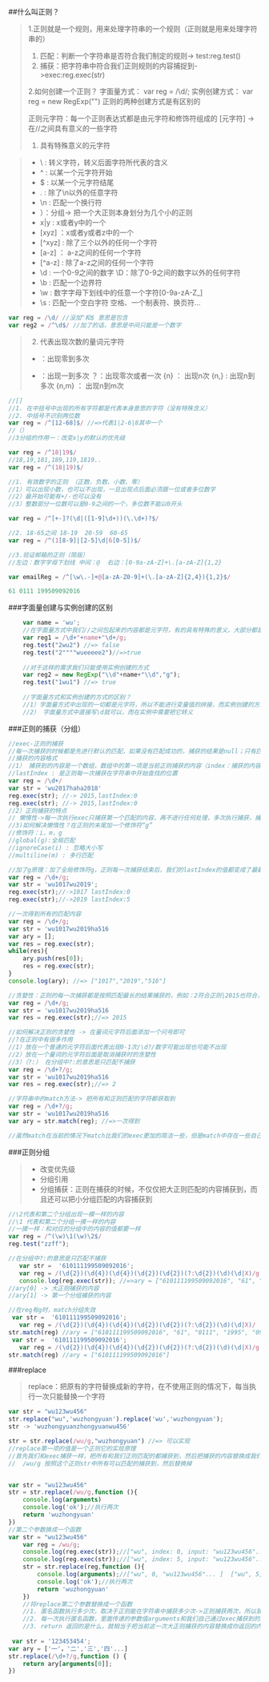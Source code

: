 ﻿##什么叫正则？

> 1.正则就是一个规则，用来处理字符串的一个规则（正则就是用来处理字符串的）
> 1) 匹配：判断一个字符串是否符合我们制定的规则-> test:reg.test()
> 2) 捕获：把字符串中符合我们正则规则的内容捕捉到->exec:reg.exec(str)
> 
> 2.如何创建一个正则？
> 字面量方式：
> var reg = /\d/;
> 实例创建方式：
> var reg = new RegExp("")
> 正则的两种创建方式是有区别的
> 
> 
> 
> 正则元字符：每一个正则表达式都是由元字符和修饰符组成的
> [元字符] -> 在//之间具有意义的一些字符
> 1. 具有特殊意义的元字符

> - \ : 转义字符，转义后面字符所代表的含义
> - ^ : 以某一个元字符开始
> - $ : 以某一个元字符结尾
> - . : 除了\n以外的任意字符
> - \n : 匹配一个换行符
> - ）：分组-> 把一个大正则本身划分为几个小的正则
> - x|y : x或者y中的一个
> - [xyz] ：x或者y或者z中的一个
> - [^xyz] : 除了三个以外的任何一个字符
> - [a-z] ： a-z之间的任何一个字符
> - [^a-z] : 除了a-z之间的任何一个字符
> - \d : 一个0-9之间的数字  \D：除了0-9之间的数字以外的任何字符
> - \b : 匹配一个边界符
> - \w : 数字字母下划线中的任意一个字符[0-9a-zA-Z_]
> - \s : 匹配一个空白字符 空格、一个制表符、换页符...

```javascript
var reg = /\d/ //没加^和$ 意思是包含
var reg2 = /^\d$/ //加了的话，意思是中间只能是一个数字
```

> 2. 代表出现次数的量词元字符
> * ：出现零到多次
> + ：出现一到多次
> ？：出现零次或者一次
> {n} ： 出现n次
> {n,} : 出现n到多次
> {n,m} ： 出现n到m次

```javascript
//[] 
//1. 在中括号中出现的所有字符都是代表本身意思的字符（没有特殊含义）
//2. 中括号不识别两位数
var reg = /^[12-68]$/ //=>代表1|2-6|8其中一个
//（）
//3分组的作用一：改变x|y的默认的优先级

var reg = /^18|19$/
//18,19,181,189,119,1819..
var reg = /^(18|19)$/

//1. 有效数字的正则 （正数，负数、小数、零）
//1）可以出现小数，也可以不出现，一旦出现点后面必须跟一位或者多位数字
//2）最开始可能有+/-也可以没有
//3）整数部分一位数可以是0-9之间的一个，多位数不能以0开头

var reg = /^[+-]?(\d|([1-9]\d+))(\.\d+)?$/

//2. 18-65之间 18-19  20-59  60-65
var reg = /^(1[8-9]|[2-5]\d|6[0-5])$/

//3.验证邮箱的正则（简版）
//左边：数字字母下划线 中间：@  右边：[0-9a-zA-Z]+\.[a-zA-Z]{1,2}

var emailReg = /^[\w\.-]+@[a-zA-Z0-9]+(\.[a-zA-Z]{2,4}){1,2}$/ 

61 0111 199509092016
``` 
###字面量创建与实例创建的区别

```javascript
    var name = 'wu';
    //在字面量方式中我们//之间包起来的内容都是元字符，有的具有特殊的意义，大部分都是代表本身含义的普通元字符
    var reg1 = /\d+"+name+"\d+/g;
    reg.test("2wu2") //=> false
    reg.test("2""""wueeeee2")//=>true
    
    //对于这样的需求我们只能使用实例创建的方式
    var reg2 = new RegExp("\\d"+name+"\\d","g");
    reg.test("1wu1") //=> true
    
    //字面量方式和实例创建的方式的区别？
    //1）字面量方式中出现的一切都是元字符，所以不能进行变量值的拼接，而实例创建的方式是可以的
    //2） 字面量方式中直接写\d就可以，而在实例中需要把它转义

```

###正则的捕获（分组）
```javascript
//exec-正则的捕获
//每一次捕获的时候都是先进行默认的匹配，如果没有匹配成功的，捕获的结果是null；只有匹配的内容我们才能捕获到
//捕获的内容格式
//1） 捕获到的内容是一个数组，数组中的第一项是当前正则捕获的内容（index：捕获的内容在字符串开始的索引位置。input：捕获的原始字符串）
//lastIndex : 是正则每一次捕获在字符串中开始查找的位置
var reg = /\d+/
var str = 'wu2017haha2018'
reg.exec(str); //-> 2015,lastIndex:0
reg.exec(str); //-> 2015,lastIndex:0
//2）正则捕获的特点
// 懒惰性->每一次执行exec只捕获第一个匹配的内容，再不进行任何处理，多次执行捕获，捕获的还是第一个匹配内容
//3)如何解决懒惰性？在正则的末尾加一个修饰符“g”
//修饰符：i，m，g
//global(g):全局匹配
//ignoreCase(i) : 忽略大小写
//multiline(m) : 多行匹配

//加了g原理：加了全局修饰符g，正则每一次捕获结束后，我们的lastIndex的值都变成了最新的值，下次捕获从最新的位置开始捕获
var reg = /\d+/g;
var str = 'wu1017wu2019';
reg.exec(str);//->1017 lastIndex:0
reg.exec(str);//->2019 lastIndex:5

//一次得到所有的匹配内容
var reg = /\d+/g;
var str = 'wu1017wu2019ha516 
var ary = [];
var res = reg.exec(str);
while(res){
    ary.push(res[0]);
    res = reg.exec(str);
}
console.log(ary); //=> ["1017","2019","516"]

//贪婪性：正则的每一次捕获都是按照匹配最长的结果捕获的，例如：2符合正则|2015也符合，我们默认捕获的是2015
var reg = /\d+/g;
var str = 'wu1017wu2019ha516 
var res = reg.exec(str);//=> 2015

//如何解决正则的贪婪性 -> 在量词元字符后面添加一个问号即可
//?在正则中有很多作用
//1）放在一个普通的元字符后面代表出现0-1次/\d?/数字可能出现也可能不出现
//2）放在一个量词的元字符后面是取消捕获时的贪婪性
//3）（?:） 在分组中?:的意思是只匹配不捕获
var reg = /\d+?/g;
var str = 'wu1017wu2019ha516 
var res = reg.exec(str);//=> 2

//字符串中的match方法-> 把所有和正则匹配的字符都获取到
var reg = /\d+?/g;
var str = 'wu1017wu2019ha516 
var ary = str.match(reg); //=>一次得到

//虽然match在当前的情况下match比我们的exec更加的简洁一些，但是match中存在一些自己处理不了的问题：在分组捕获的情况下，match只能捕获到大正则匹配的内容，而对于小正则捕获的内容是无法获取的

```

###正则分组

> - 改变优先级
> - 分组引用
> - 分组捕获：正则在捕获的时候，不仅仅把大正则匹配的内容捕获到，而且还可以把小分组匹配的内容捕获到

```javascript
//\2代表和第二个分组出现一模一样的内容
//\1 代表和第二个分组一摸一样的内容
//一摸一样：和对应的分组中的内容的值都要一样
var reg = /^(\w)\1(\w)\2$/
reg.test("zzff");

//在分组中?:的意思是只匹配不捕获
   var str =  '610111199509092016';
   var reg = /(\d{2})(\d{4})(\d{4})(\d{2})(\d{2})(?:\d{2})(\d)(\d|X)/g
   console.log(reg.exec(str)); //=>ary = ["610111199509092016", "61", "0111", "1995", "09", "09", "20", "1", "6", index: 0, input: "610111199509092016", groups: undefined]
//ary[0] -> 大正则捕获的内容
//ary[1] -> 第一个分组捕获的内容

//在reg有g时，match分组失效
 var str =  '610111199509092016';
   var reg = /(\d{2})(\d{4})(\d{4})(\d{2})(\d{2})(?:\d{2})(\d)(\d|X)/
str.match(reg) //ary = ["610111199509092016", "61", "0111", "1995", "09", "09", "20", "1", "6", index: 0,...]
 var str =  '610111199509092016';
   var reg = /(\d{2})(\d{4})(\d{4})(\d{2})(\d{2})(?:\d{2})(\d)(\d|X)/g
str.match(reg) //ary = ["610111199509092016"]
```


###replace

> replace：把原有的字符替换成新的字符，在不使用正则的情况下，每当执行一次只能替换一个字符

```javascript
var str = "wu123wu456"
str.replace("wu",'wuzhongyuan').replace('wu','wuzhongyuan');
str -> 'wuzhongyuanzhongyuanwu456'

str = str.replace(/wu/g,"wuzhongyuan") //=> 可以实现
//replace第一项的值是一个正则它的实现原理
//首先我们和exec捕获一样，把所有和我们正则匹配的都捕获到，然后把捕获的内容替换成我们需要替换的新内容
//  /wu/g 按照这个正则str中所有可以匹配的捕获到，然后替换掉


var str = "wu123wu456"
str = str.replace(/wu/g,function (){
    console.log(arguments)
    console.log('ok');//执行两次
    return 'wuzhongyuan'
})
//第二个参数换成一个函数 
var str = "wu123wu456"
    var reg = /wu/g;
    console.log(reg.exec(str));//["wu", index: 0, input: "wu123wu456"...]
    console.log(reg.exec(str));//["wu", index: 5, input: "wu123wu456"...]
    str = str.replace(reg,function (){
        console.log(arguments);//["wu", 0, "wu123wu456"... ]  ["wu", 5, "wu123wu456"...]
        console.log('ok');//执行两次
        return 'wuzhongyuan'
    })
    //将replace第二个参数替换成一个函数
    //1. 匿名函数执行多少次，取决于正则能在字符串中捕获多少次->正则捕获两次，所以我们匿名函数也执行两次
    //2. 每一次执行匿名函数，里面传递的参数值arguments和我们自己通过exec捕获到的结果是非常类似的（即使正则有分组，我们也同样可以通过arguments获取到分组的内容）
    //3. return 返回的是什么，就相当于把当前这一次大正则捕获的内容替换成你返回的内容
    
 var str = '123453454';
var ary = ['一'，'二','三','四'...]
str.replace(/\d+?/g,function () {
    return ary[arguments[0]];
})
```



